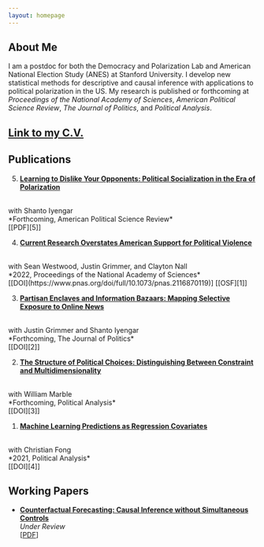 ```yaml
---
layout: homepage
---
```


## About Me

I am a postdoc for both the Democracy and Polarization Lab and American National Election Study (ANES) at Stanford University. I develop new statistical methods for descriptive and causal inference with applications to political polarization in the US. My research is published or forthcoming at *Proceedings of the National Academy of Sciences*, *American Political Science Review*, *The Journal of Politics*, and *Political Analysis*.

## [Link to my C.V.](https://www.dropbox.com/s/sm0pfjekpzdykd7/CV.pdf?dl=0)

<!-- ## Research Interests

- **Political Methodology:** descriptive inference, causal inference, machine learning
- **American Politics:** polarization, political media, political socialization
 -->

## Publications

5. [**Learning to Dislike Your Opponents: Political Socialization in the Era of Polarization**][5]
  <br>
  with Shanto Iyengar
  <br>
  *Forthcoming, American Political Science Review*
  <br>
  [[PDF][5]]

4. [**Current Research Overstates American Support for Political Violence**](https://www.pnas.org/doi/full/10.1073/pnas.2116870119)
  <br>
  with Sean Westwood, Justin Grimmer, and Clayton Nall
  <br>
  *2022, Proceedings of the National Academy of Sciences*
  <br>
  [[DOI](https://www.pnas.org/doi/full/10.1073/pnas.2116870119)] [[OSF][1]]

3. [**Partisan Enclaves and Information Bazaars: Mapping Selective Exposure to Online News**][2]
  <br>
  with Justin Grimmer and Shanto Iyengar
  <br>
  *Forthcoming, The Journal of Politics*
  <br>
  [[DOI][2]]


2. [**The Structure of Political Choices: Distinguishing Between Constraint and Multidimensionality**][3]
  <br>
  with William Marble
  <br>
  *Forthcoming, Political Analysis*
  <br>
  [[DOI][3]]

1. [**Machine Learning Predictions as Regression Covariates**][4]
  <br>
  with Christian Fong
  <br>
  *2021, Political Analysis*
  <br>
  [[DOI][4]]

## Working Papers


* [**Counterfactual Forecasting: Causal Inference without Simultaneous Controls**][6]
  <br>
  *Under Review*
  <br>
  [[PDF][6]]


[1]: https://osf.io/a8m3n/
[2]: https://doi.org/10.1086/716950
[3]: https://doi.org/10.1017/pan.2021.3
[4]: https://doi.org/10.1017/pan.2020.38  
[5]: https://www.dropbox.com/s/5go8ja05l9vwhfx/Socialization_and_Polarization_maintext.pdf?dl=0
[6]: https://www.dropbox.com/s/bux4klf66dh66qg/FSControls.pdf?dl=0
[7]: https://www.dropbox.com/s/lraimdktckkiwvj/Getting_More_out_of_Human_Coders_with_Statistical_Models.pdf?dl=0